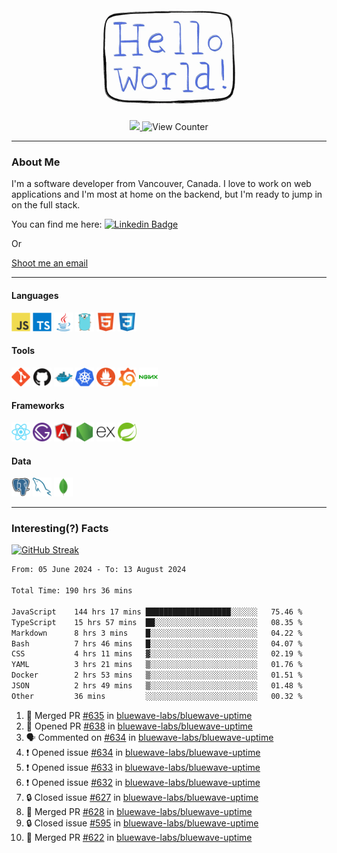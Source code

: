 <div align="center">
    <img src="./img/hello_world.webp" height="200px" width="">
    <div>
        <a href="https://www.linkedin.com/in/ajhollid">
            <img src="https://img.shields.io/badge/LinkedIn-blue"/>
        </a>
        <img src="https://komarev.com/ghpvc/?username=ajhollid&color=yellow" alt="View Counter">
    </div>
</div>

---

### About Me

I'm a software developer from Vancouver, Canada. I love to work on web applications and I'm most at home on the backend, but I'm ready to jump in on the full stack.

You can find me here: [![Linkedin Badge](https://img.shields.io/badge/-ajhollid-blue?style=flat&logo=Linkedin&logoColor=white)](https://www.linkedin.com/in/ajhollid)

Or

[Shoot me an email](mailto:ajhollid@gmail.com)

---

#### Languages

<div>
    <img src="./img/devicons/javascript-original.svg" width=30 height=30 alt="JavaScript">
    <img src="/img/devicons/typescript-original.svg" width=30 height=30 alt="TypeScript">
    <img src="./img/devicons/java-original.svg" width=30 height=30 alt="Java">
    <img src="./img/devicons/go-original.svg" width=30 height=30 alt="Golang">
    <img src="./img/devicons/html5-original.svg" width=30 height=30 alt="HTML 5">
    <img src="./img/devicons/css3-original.svg" width=30 height=30 alt="CSS 3">
</div>

#### Tools

<div>
    <img src="./img/devicons/git-original.svg" width=30 height=30 alt="Git">
    <img src="./img/devicons/github-original.svg" width=30 height=30 alt="Github">
    <img src="./img/devicons/docker-original.svg" width=30 
    height=30 alt="Docker">
    <img src="./img/devicons/kubernetes-original.svg" width=30 height=30 alt="K8">
    <img src="./img/devicons/prometheus-original.svg" width=30 height=30 alt="Prometheus">
    <img src="./img/devicons/grafana-original.svg" width=30 height=30 alt="Grafana">
    <img src="./img/devicons/nginx-original.svg" width=30 height=30 alt="Nginx">
</div>

#### Frameworks

<div>
    <img src="./img/devicons/react-original.svg" width=30 height=30 alt="React">
    <img src="./img/devicons/gatsby-original.svg" width=30 height=30 alt="Gatsby">
    <img src="./img/devicons/angularjs-original.svg" width=30 height=30 alt="AngularJS">
    <img src="./img/devicons/nodejs-original.svg" width=30 height=30 alt="NodeJS">
    <img src="./img/devicons/express-original.svg" width=30 height=30 alt="Express">
    <img src="./img/devicons/spring-original.svg" width=30 height=30 alt="Spring">
</div>

#### Data

<div>
    <img src="./img/devicons/postgresql-original.svg" width=30 height=30 alt="Postgresql">
    <img src="./img/devicons/mysql-original.svg" width=30 height=30 alt="Mysql">
    <img src="./img/devicons/mongodb-original.svg" width=30 height=30 alt="MongoDB">
</div>

---

### Interesting(?) Facts

[![GitHub Streak](http://github-readme-streak-stats.herokuapp.com?user=ajhollid)](https://git.io/streak-stats)

 <!--START_SECTION:waka-->

```txt
From: 05 June 2024 - To: 13 August 2024

Total Time: 190 hrs 36 mins

JavaScript    144 hrs 17 mins ███████████████████░░░░░░   75.46 %
TypeScript    15 hrs 57 mins  ██░░░░░░░░░░░░░░░░░░░░░░░   08.35 %
Markdown      8 hrs 3 mins    █░░░░░░░░░░░░░░░░░░░░░░░░   04.22 %
Bash          7 hrs 46 mins   █░░░░░░░░░░░░░░░░░░░░░░░░   04.07 %
CSS           4 hrs 11 mins   ▓░░░░░░░░░░░░░░░░░░░░░░░░   02.19 %
YAML          3 hrs 21 mins   ▒░░░░░░░░░░░░░░░░░░░░░░░░   01.76 %
Docker        2 hrs 53 mins   ▒░░░░░░░░░░░░░░░░░░░░░░░░   01.51 %
JSON          2 hrs 49 mins   ▒░░░░░░░░░░░░░░░░░░░░░░░░   01.48 %
Other         36 mins         ░░░░░░░░░░░░░░░░░░░░░░░░░   00.32 %
```

<!--END_SECTION:waka-->


<!--START_SECTION:activity-->
1. 🎉 Merged PR [#635](https://github.com/bluewave-labs/bluewave-uptime/pull/635) in [bluewave-labs/bluewave-uptime](https://github.com/bluewave-labs/bluewave-uptime)
2. 💪 Opened PR [#638](https://github.com/bluewave-labs/bluewave-uptime/pull/638) in [bluewave-labs/bluewave-uptime](https://github.com/bluewave-labs/bluewave-uptime)
3. 🗣 Commented on [#634](https://github.com/bluewave-labs/bluewave-uptime/issues/634#issuecomment-2289961256) in [bluewave-labs/bluewave-uptime](https://github.com/bluewave-labs/bluewave-uptime)
4. ❗ Opened issue [#634](https://github.com/bluewave-labs/bluewave-uptime/issues/634) in [bluewave-labs/bluewave-uptime](https://github.com/bluewave-labs/bluewave-uptime)
5. ❗ Opened issue [#633](https://github.com/bluewave-labs/bluewave-uptime/issues/633) in [bluewave-labs/bluewave-uptime](https://github.com/bluewave-labs/bluewave-uptime)
6. ❗ Opened issue [#632](https://github.com/bluewave-labs/bluewave-uptime/issues/632) in [bluewave-labs/bluewave-uptime](https://github.com/bluewave-labs/bluewave-uptime)
7. 🔒 Closed issue [#627](https://github.com/bluewave-labs/bluewave-uptime/issues/627) in [bluewave-labs/bluewave-uptime](https://github.com/bluewave-labs/bluewave-uptime)
8. 🎉 Merged PR [#628](https://github.com/bluewave-labs/bluewave-uptime/pull/628) in [bluewave-labs/bluewave-uptime](https://github.com/bluewave-labs/bluewave-uptime)
9. 🔒 Closed issue [#595](https://github.com/bluewave-labs/bluewave-uptime/issues/595) in [bluewave-labs/bluewave-uptime](https://github.com/bluewave-labs/bluewave-uptime)
10. 🎉 Merged PR [#622](https://github.com/bluewave-labs/bluewave-uptime/pull/622) in [bluewave-labs/bluewave-uptime](https://github.com/bluewave-labs/bluewave-uptime)
<!--END_SECTION:activity-->
